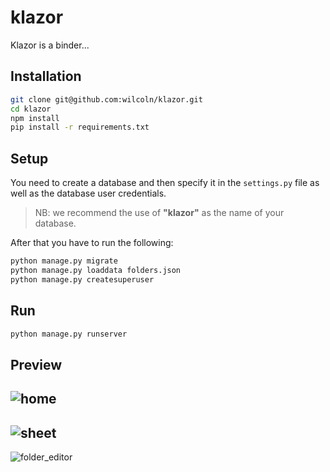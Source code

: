 # klazor
Klazor is a binder...
## Installation
```bash
git clone git@github.com:wilcoln/klazor.git
cd klazor
npm install
pip install -r requirements.txt
```

## Setup
You need to create a database and then specify it in the `settings.py` file as well as the database user credentials.
> NB: we recommend the use of **"klazor"** as the name of your database.

After that you have to run the following:
```bash
python manage.py migrate
python manage.py loaddata folders.json
python manage.py createsuperuser
```
## Run
```bash
python manage.py runserver
```
## Preview
![home](https://drive.google.com/uc?id=18yH2ABjyBAxsrVRSy20MwpKQbt4ev5Pb)
---
![sheet](https://drive.google.com/uc?id=1mop-XVh9RNJ2PVeGLEdG4VXvl6BfGrOR)
---
![folder_editor](https://drive.google.com/uc?id=1gNaooudTWS28YVosdPhiPHmXZzSd2jF9)
